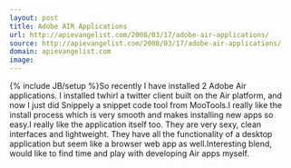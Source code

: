 ```yaml
---
layout: post
title: Adobe AIR Applications
url: http://apievangelist.com/2008/03/17/adobe-air-applications/
source: http://apievangelist.com/2008/03/17/adobe-air-applications/
domain: apievangelist.com
image: 
---
```

{% include JB/setup %}So recently I have installed 2 Adobe Air applications.  I installed twhirl a twitter client built on the Air platform, and now I just did Snippely a snippet code tool from MooTools.I really like the install process which is very smooth and makes installing new apps so easy.I really like the application itself too.  They are very sexy, clean interfaces and lightweight.  They have all the functionality of a desktop application but seem like a browser web app as well.Interesting blend, would like to find time and play with developing Air apps myself.
